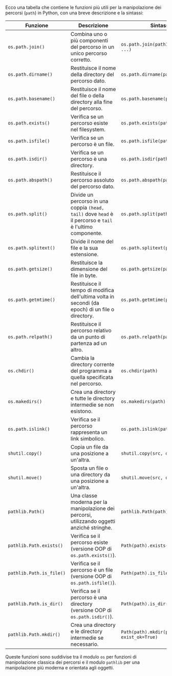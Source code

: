 Ecco una tabella che contiene le funzioni più utili per la manipolazione dei percorsi (`path`) in Python, con una breve descrizione e la sintassi:

| **Funzione**                     | **Descrizione**                                                                                              | **Sintassi**                                                                                                                                      |
|-----------------------------------|--------------------------------------------------------------------------------------------------------------|---------------------------------------------------------------------------------------------------------------------------------------------------|
| `os.path.join()`                  | Combina uno o più componenti del percorso in un unico percorso corretto.                                      | `os.path.join(path1, path2, ...)`                                                                                                                 |
| `os.path.dirname()`               | Restituisce il nome della directory del percorso dato.                                                        | `os.path.dirname(path)`                                                                                                                            |
| `os.path.basename()`              | Restituisce il nome del file o della directory alla fine del percorso.                                        | `os.path.basename(path)`                                                                                                                           |
| `os.path.exists()`                | Verifica se un percorso esiste nel filesystem.                                                                | `os.path.exists(path)`                                                                                                                             |
| `os.path.isfile()`                | Verifica se un percorso è un file.                                                                            | `os.path.isfile(path)`                                                                                                                             |
| `os.path.isdir()`                 | Verifica se un percorso è una directory.                                                                      | `os.path.isdir(path)`                                                                                                                              |
| `os.path.abspath()`               | Restituisce il percorso assoluto del percorso dato.                                                           | `os.path.abspath(path)`                                                                                                                            |
| `os.path.split()`                 | Divide un percorso in una coppia `(head, tail)` dove `head` è il percorso e `tail` è l'ultimo componente.      | `os.path.split(path)`                                                                                                                              |
| `os.path.splitext()`              | Divide il nome del file e la sua estensione.                                                                  | `os.path.splitext(path)`                                                                                                                           |
| `os.path.getsize()`               | Restituisce la dimensione del file in byte.                                                                   | `os.path.getsize(path)`                                                                                                                            |
| `os.path.getmtime()`              | Restituisce il tempo di modifica dell'ultima volta in secondi (da epoch) di un file o directory.              | `os.path.getmtime(path)`                                                                                                                           |
| `os.path.relpath()`               | Restituisce il percorso relativo da un punto di partenza ad un altro.                                         | `os.path.relpath(path, start)`                                                                                                                     |
| `os.chdir()`                      | Cambia la directory corrente del programma a quella specificata nel percorso.                                 | `os.chdir(path)`                                                                                                                                   |
| `os.makedirs()`                   | Crea una directory e tutte le directory intermedie se non esistono.                                           | `os.makedirs(path)`                                                                                                                                |
| `os.path.islink()`                | Verifica se il percorso rappresenta un link simbolico.                                                        | `os.path.islink(path)`                                                                                                                             |
| `shutil.copy()`                   | Copia un file da una posizione a un'altra.                                                                    | `shutil.copy(src, dst)`                                                                                                                            |
| `shutil.move()`                   | Sposta un file o una directory da una posizione a un'altra.                                                   | `shutil.move(src, dst)`                                                                                                                            |
| `pathlib.Path()`                  | Una classe moderna per la manipolazione dei percorsi, utilizzando oggetti anziché stringhe.                   | `pathlib.Path(path)`                                                                                                                               |
| `pathlib.Path.exists()`           | Verifica se il percorso esiste (versione OOP di `os.path.exists()`).                                          | `Path(path).exists()`                                                                                                                              |
| `pathlib.Path.is_file()`          | Verifica se il percorso è un file (versione OOP di `os.path.isfile()`).                                       | `Path(path).is_file()`                                                                                                                             |
| `pathlib.Path.is_dir()`           | Verifica se il percorso è una directory (versione OOP di `os.path.isdir()`).                                  | `Path(path).is_dir()`                                                                                                                              |
| `pathlib.Path.mkdir()`            | Crea una directory e le directory intermedie se necessario.                                                   | `Path(path).mkdir(parents=True, exist_ok=True)`                                                                                                    |

Queste funzioni sono suddivise tra il modulo `os` per funzioni di manipolazione classica dei percorsi e il modulo `pathlib` per una manipolazione più moderna e orientata agli oggetti.